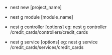 - nest new [project_name]

- nest g module [module_name]

- nest g controller [options]
  eg: nest g controller /credit_cards/controllers/credit_cards

- nest g service [options]
  eg: nest g service /credit_cards/services/credit_cards
